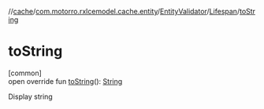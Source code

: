 //[cache](../../../../index.md)/[com.motorro.rxlcemodel.cache.entity](../../index.md)/[EntityValidator](../index.md)/[Lifespan](index.md)/[toString](to-string.md)

# toString

[common]\
open override fun [toString](to-string.md)(): [String](https://kotlinlang.org/api/latest/jvm/stdlib/kotlin/-string/index.html)

Display string
